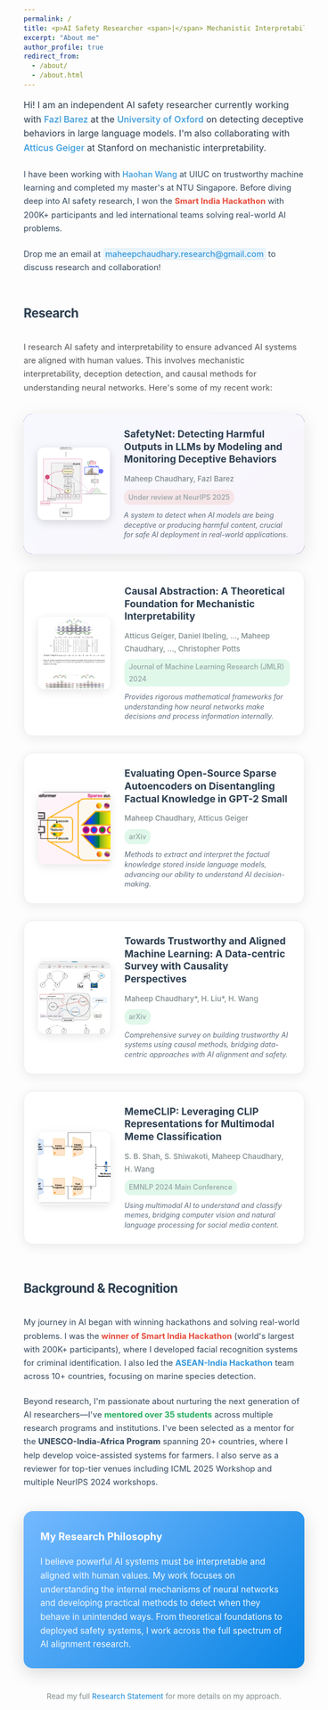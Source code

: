 ```yaml
---
permalink: /
title: <p>AI Safety Researcher <span>|</span> Mechanistic Interpretability <span>|</span> LLM Safety</p>
excerpt: "About me"
author_profile: true
redirect_from:
  - /about/
  - /about.html
---
```



<div style="max-width: 850px; margin: 0 auto; line-height: 1.7; font-family: -apple-system, BlinkMacSystemFont, 'Segoe UI', Roboto, sans-serif;">

<p style="font-size: 1.15em; margin-bottom: 22px; line-height: 1.6; color: #2c3e50; font-weight: 400;">Hi! I am an independent AI safety researcher currently working with <a href="#" style="color: #3498db; text-decoration: none; font-weight: 500;">Fazl Barez</a> at the <a href="#" style="color: #3498db; text-decoration: none; font-weight: 500;">University of Oxford</a> on detecting deceptive behaviors in large language models. I'm also collaborating with <a href="https://atticusg.github.io" style="color: #3498db; text-decoration: none; font-weight: 500;">Atticus Geiger</a> at Stanford on mechanistic interpretability.</p>

<p style="font-size: 1.05em; margin-bottom: 22px; line-height: 1.65; color: #34495e;">I have been working with <a href="https://haohanwang.github.io" style="color: #3498db; text-decoration: none; font-weight: 500;">Haohan Wang</a> at UIUC on trustworthy machine learning and completed my master's at NTU Singapore. Before diving deep into AI safety research, I won the <strong style="color: #e74c3c;">Smart India Hackathon</strong> with 200K+ participants and led international teams solving real-world AI problems.</p>

<p style="font-size: 1.05em; margin-bottom: 40px; line-height: 1.65; color: #34495e;">Drop me an email at <a href="mailto:your-email@domain.com" style="color: #3498db; text-decoration: none; font-weight: 500; padding: 2px 4px; background: rgba(52, 152, 219, 0.1); border-radius: 3px;">maheepchaudhary.research@gmail.com</a> to discuss research and collaboration!</p>

<h2 style="font-size: 1.6em; font-weight: 700; margin: 50px 0 30px 0; color: #2c3e50; letter-spacing: -0.5px;">Research</h2>

<p style="font-size: 1.05em; margin-bottom: 35px; line-height: 1.65; color: #555;">I research AI safety and interpretability to ensure advanced AI systems are aligned with human values. This involves mechanistic interpretability, deception detection, and causal methods for understanding neural networks. Here's some of my recent work:</p>

<div style="margin: 30px 0; background: linear-gradient(135deg, #667eea 0%, #764ba2 100%); border-radius: 16px; overflow: hidden; box-shadow: 0 8px 32px rgba(0,0,0,0.1); transition: all 0.3s ease;">
  <div style="display: flex; align-items: center; padding: 25px; gap: 25px; background: rgba(255,255,255,0.95); backdrop-filter: blur(10px);">
    <img src="/images/safetynet.png" alt="SafetyNet Research" style="width: 130px; height: 130px; border-radius: 12px; flex-shrink: 0; object-fit: cover; box-shadow: 0 4px 16px rgba(0,0,0,0.15);">
    <div style="flex: 1;">
      <h3 style="margin: 0 0 12px 0; font-size: 1.25em; font-weight: 700; line-height: 1.3; color: #2c3e50;"><a href="#" style="color: #2c3e50; text-decoration: none;">SafetyNet: Detecting Harmful Outputs in LLMs by Modeling and Monitoring Deceptive Behaviors</a></h3>
      <p style="margin: 0 0 8px 0; font-size: 0.95em; color: #7f8c8d; font-weight: 500;">Maheep Chaudhary, Fazl Barez</p>
      <p style="margin: 0 0 10px 0; font-size: 0.9em; color: #95a5a6; background: rgba(231, 76, 60, 0.1); display: inline-block; padding: 3px 8px; border-radius: 12px; font-weight: 500;">Under review at NeurIPS 2025</p>
      <p style="margin: 0; font-size: 0.9em; color: #5d6d7e; line-height: 1.4; font-style: italic;">A system to detect when AI models are being deceptive or producing harmful content, crucial for safe AI deployment in real-world applications.</p>
    </div>
  </div>
</div>

<div style="margin: 30px 0; background: white; border-radius: 16px; overflow: hidden; border: 1px solid #ecf0f1; box-shadow: 0 4px 20px rgba(0,0,0,0.08); transition: all 0.3s ease;">
  <div style="display: flex; align-items: center; padding: 25px; gap: 25px;">
    <img src="/images/causal_abstraction.png" alt="Causal Abstraction Research" style="width: 130px; height: 130px; border-radius: 12px; flex-shrink: 0; object-fit: cover; box-shadow: 0 4px 16px rgba(0,0,0,0.1);">
    <div style="flex: 1;">
      <h3 style="margin: 0 0 12px 0; font-size: 1.25em; font-weight: 700; line-height: 1.3; color: #2c3e50;"><a href="#" style="color: #2c3e50; text-decoration: none;">Causal Abstraction: A Theoretical Foundation for Mechanistic Interpretability</a></h3>
      <p style="margin: 0 0 8px 0; font-size: 0.95em; color: #7f8c8d; font-weight: 500;">Atticus Geiger, Daniel Ibeling, ..., Maheep Chaudhary, ..., Christopher Potts</p>
      <p style="margin: 0 0 10px 0; font-size: 0.9em; color: #95a5a6; background: rgba(46, 204, 113, 0.15); display: inline-block; padding: 3px 8px; border-radius: 12px; font-weight: 500;">Journal of Machine Learning Research (JMLR) 2024</p>
      <p style="margin: 0; font-size: 0.9em; color: #5d6d7e; line-height: 1.4; font-style: italic;">Provides rigorous mathematical frameworks for understanding how neural networks make decisions and process information internally.</p>
    </div>
  </div>
</div>

<div style="margin: 30px 0; background: white; border-radius: 16px; overflow: hidden; border: 1px solid #ecf0f1; box-shadow: 0 4px 20px rgba(0,0,0,0.08); transition: all 0.3s ease;">
  <div style="display: flex; align-items: center; padding: 25px; gap: 25px;">
    <img src="/images/evaluation_sae.png" alt="Sparse Autoencoder Research" style="width: 130px; height: 130px; border-radius: 12px; flex-shrink: 0; object-fit: cover; box-shadow: 0 4px 16px rgba(0,0,0,0.1);">
    <div style="flex: 1;">
      <h3 style="margin: 0 0 12px 0; font-size: 1.25em; font-weight: 700; line-height: 1.3; color: #2c3e50;"><a href="#" style="color: #2c3e50; text-decoration: none;">Evaluating Open-Source Sparse Autoencoders on Disentangling Factual Knowledge in GPT-2 Small</a></h3>
      <p style="margin: 0 0 8px 0; font-size: 0.95em; color: #7f8c8d; font-weight: 500;">Maheep Chaudhary, Atticus Geiger</p>
      <p style="margin: 0 0 10px 0; font-size: 0.9em; color: #95a5a6; background: rgba(46, 204, 113, 0.15); display: inline-block; padding: 3px 8px; border-radius: 12px; font-weight: 500;">arXiv</p>
      <p style="margin: 0; font-size: 0.9em; color: #5d6d7e; line-height: 1.4; font-style: italic;">Methods to extract and interpret the factual knowledge stored inside language models, advancing our ability to understand AI decision-making.</p>
    </div>
  </div>
</div>

<div style="margin: 30px 0; background: white; border-radius: 16px; overflow: hidden; border: 1px solid #ecf0f1; box-shadow: 0 4px 20px rgba(0,0,0,0.08); transition: all 0.3s ease;">
  <div style="display: flex; align-items: center; padding: 25px; gap: 25px;">
    <img src="/images/causality.png" alt="Trustworthy ML Survey" style="width: 130px; height: 130px; border-radius: 12px; flex-shrink: 0; object-fit: cover; box-shadow: 0 4px 16px rgba(0,0,0,0.1);">
    <div style="flex: 1;">
      <h3 style="margin: 0 0 12px 0; font-size: 1.25em; font-weight: 700; line-height: 1.3; color: #2c3e50;"><a href="#" style="color: #2c3e50; text-decoration: none;">Towards Trustworthy and Aligned Machine Learning: A Data-centric Survey with Causality Perspectives</a></h3>
      <p style="margin: 0 0 8px 0; font-size: 0.95em; color: #7f8c8d; font-weight: 500;">Maheep Chaudhary*, H. Liu*, H. Wang</p>
      <p style="margin: 0 0 10px 0; font-size: 0.9em; color: #95a5a6; background: rgba(46, 204, 113, 0.15); display: inline-block; padding: 3px 8px; border-radius: 12px; font-weight: 500;">arXiv</p>
      <p style="margin: 0; font-size: 0.9em; color: #5d6d7e; line-height: 1.4; font-style: italic;">Comprehensive survey on building trustworthy AI systems using causal methods, bridging data-centric approaches with AI alignment and safety.</p>
    </div>
  </div>
</div>

<div style="margin: 30px 0; background: white; border-radius: 16px; overflow: hidden; border: 1px solid #ecf0f1; box-shadow: 0 4px 20px rgba(0,0,0,0.08); transition: all 0.3s ease;">
  <div style="display: flex; align-items: center; padding: 25px; gap: 25px;">
    <img src="/images/memeclip.png" alt="MemeCLIP Research" style="width: 130px; height: 130px; border-radius: 12px; flex-shrink: 0; object-fit: cover; box-shadow: 0 4px 16px rgba(0,0,0,0.1);">
    <div style="flex: 1;">
      <h3 style="margin: 0 0 12px 0; font-size: 1.25em; font-weight: 700; line-height: 1.3; color: #2c3e50;"><a href="#" style="color: #2c3e50; text-decoration: none;">MemeCLIP: Leveraging CLIP Representations for Multimodal Meme Classification</a></h3>
      <p style="margin: 0 0 8px 0; font-size: 0.95em; color: #7f8c8d; font-weight: 500;">S. B. Shah, S. Shiwakoti, Maheep Chaudhary, H. Wang</p>
      <p style="margin: 0 0 10px 0; font-size: 0.9em; color: #95a5a6; background: rgba(46, 204, 113, 0.15); display: inline-block; padding: 3px 8px; border-radius: 12px; font-weight: 500;">EMNLP 2024 Main Conference</p>
      <p style="margin: 0; font-size: 0.9em; color: #5d6d7e; line-height: 1.4; font-style: italic;">Using multimodal AI to understand and classify memes, bridging computer vision and natural language processing for social media content.</p>
    </div>
  </div>
</div>

<h2 style="font-size: 1.6em; font-weight: 700; margin: 60px 0 30px 0; color: #2c3e50; letter-spacing: -0.5px;">Background & Recognition</h2>

<p style="font-size: 1.05em; line-height: 1.65; margin-bottom: 20px; color: #34495e;">My journey in AI began with winning hackathons and solving real-world problems. I was the <strong style="color: #e74c3c;">winner of Smart India Hackathon</strong> (world's largest with 200K+ participants), where I developed facial recognition systems for criminal identification. I also led the <strong style="color: #3498db;">ASEAN-India Hackathon</strong> team across 10+ countries, focusing on marine species detection.</p>

<p style="font-size: 1.05em; line-height: 1.65; margin-bottom: 20px; color: #34495e;">Beyond research, I'm passionate about nurturing the next generation of AI researchers—I've <strong style="color: #27ae60;">mentored over 35 students</strong> across multiple research programs and institutions. I've been selected as a mentor for the <strong>UNESCO-India-Africa Program</strong> spanning 20+ countries, where I help develop voice-assisted systems for farmers. I also serve as a reviewer for top-tier venues including ICML 2025 Workshop and multiple NeurIPS 2024 workshops.</p>

<div style="background: linear-gradient(135deg, #74b9ff 0%, #0984e3 100%); border-radius: 16px; padding: 30px; margin: 40px 0; color: white; box-shadow: 0 8px 32px rgba(0,0,0,0.15);">
  <h3 style="margin: 0 0 18px 0; color: white; font-size: 1.3em; font-weight: 700;">My Research Philosophy</h3>
  <p style="margin: 0; font-size: 1.1em; line-height: 1.6; opacity: 0.95;">I believe powerful AI systems must be interpretable and aligned with human values. My work focuses on understanding the internal mechanisms of neural networks and developing practical methods to detect when they behave in unintended ways. From theoretical foundations to deployed safety systems, I work across the full spectrum of AI alignment research.</p>
</div>

<p style="font-size: 0.95em; line-height: 1.6; color: #7f8c8d; text-align: center; margin-top: 30px;">Read my full <a href="https://drive.google.com/file/d/1Al37c66ZkPu9T0WxXt1ZcBdLtxxZ6Aha/view?usp=sharing" style="color: #3498db; text-decoration: none; font-weight: 500; border-bottom: 2px solid transparent; transition: border-bottom 0.3s ease;">Research Statement</a> for more details on my approach.</p>

</div>

<style>
/* Enhanced styling for better visual appeal */
a:hover {
  border-bottom: 2px solid #3498db !important;
}

div[style*="transition: all 0.3s ease"]:hover {
  transform: translateY(-4px);
  box-shadow: 0 12px 40px rgba(0,0,0,0.15) !important;
}

h3 a:hover {
  color: #3498db !important;
}

/* Responsive design improvements */
@media (max-width: 768px) {
  div[style*="display: flex"] {
    flex-direction: column !important;
  }
  
  img[style*="width: 130px"] {
    width: 100% !important;
    max-width: 200px !important;
    height: auto !important;
  }
}
</style>
